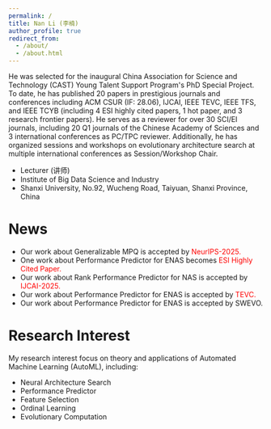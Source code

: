 ```yaml
---
permalink: /
title: Nan Li (李楠)
author_profile: true
redirect_from: 
  - /about/
  - /about.html
---
```


He was selected for the inaugural China Association for Science and Technology (CAST) Young Talent Support Program's PhD Special Project. To date, he has published 20 papers in prestigious journals and conferences including ACM CSUR (IF: 28.06), IJCAI, IEEE TEVC, IEEE TFS, and IEEE TCYB (including 4 ESI highly cited papers, 1 hot paper, and 3 research frontier papers). He serves as a reviewer for over 30 SCI/EI journals, including 20 Q1 journals of the Chinese Academy of Sciences and 3 international conferences as PC/TPC reviewer. Additionally, he has organized sessions and workshops on evolutionary architecture search at multiple international conferences as Session/Workshop Chair.

- Lecturer (讲师)
- Institute of Big Data Science and Industry
- Shanxi University, No.92, Wucheng Road, Taiyuan, Shanxi Province, China



News
======
- Our work about Generalizable MPQ is accepted by <span style="color:red">NeurIPS-2025<span style="color:red">.
- One work about Performance Predictor for ENAS becomes <span style="color:red">ESI Highly Cited Paper<span style="color:red">.
- Our work about Rank Performance Predictor for NAS is accepted by <span style="color:red">IJCAI-2025<span style="color:red">.
- Our work about Performance Predictor for ENAS is accepted by <span style="color:red">TEVC<span style="color:red">.
- Our work about Performance Predictor for ENAS is accepted by SWEVO.




Research Interest
======
My research interest focus on theory and applications of Automated Machine Learning (AutoML), including:
- Neural Architecture Search
- Performance Predictor
- Feature Selection
- Ordinal Learning
- Evolutionary Computation


